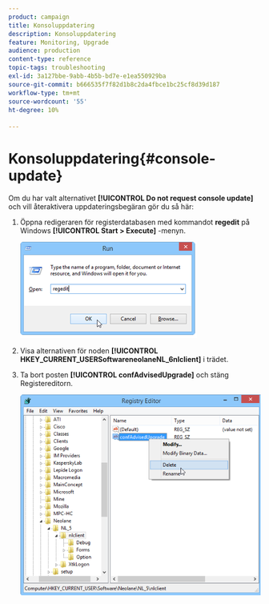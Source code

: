 ```yaml
---
product: campaign
title: Konsoluppdatering
description: Konsoluppdatering
feature: Monitoring, Upgrade
audience: production
content-type: reference
topic-tags: troubleshooting
exl-id: 3a127bbe-9abb-4b5b-bd7e-e1ea550929ba
source-git-commit: b666535f7f82d1b8c2da4fbce1bc25cf8d39d187
workflow-type: tm+mt
source-wordcount: '55'
ht-degree: 10%

---
```


# Konsoluppdatering{#console-update}



Om du har valt alternativet **[!UICONTROL Do not request console update]** och vill återaktivera uppdateringsbegäran gör du så här:

1. Öppna redigeraren för registerdatabasen med kommandot **regedit** på Windows **[!UICONTROL Start > Execute]** -menyn.

   ![](assets/ncs_console_update_1.png)

1. Visa alternativen för noden **[!UICONTROL HKEY_CURRENT_USERSoftwareneolaneNL_6nlclient]** i trädet.
1. Ta bort posten **[!UICONTROL confAdvisedUpgrade]** och stäng Registereditorn.

   ![](assets/ncs_console_update_2.png)
